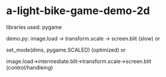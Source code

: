 # a-light-bike-game-demo-2d



libraries used: pygame


demo.py:
image.load -> transform.scale -> screen.blit
(slow)
or

set_mode(dims, pygame.SCALED)
(optimized)
or

image.load->intermediate.blit->transform.scale->screen.blit
(control/handleing)
